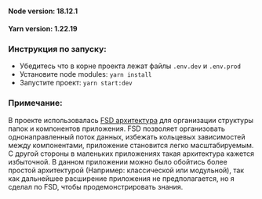 #### Node version: 18.12.1 
#### Yarn version: 1.22.19
### Инструкция по запуску:

- Убедитесь что в корне проекта лежат файлы `.env.dev` и `.env.prod`
- Установите node modules: `yarn install`
- Запустите проект: `yarn start:dev`

### Примечание:
В проекте использовалась [FSD архитектура](https://feature-sliced.design/ru/) для организации структуры папок и компонентов приложения. FSD позволяет организовать однонаправленный поток данных, избежать кольцевых зависимостей между компонентами, приложение становится легко масштабируемым. С другой стороны в маленьких приложениях такая архитектура кажется избыточной. В данном приложении можно было обойтись более простой архитектурой (Например: классической или модульной), так как дальнейшее расширение приложения не предполагается, но я сделал по FSD, чтобы продемонстрировать знания. 